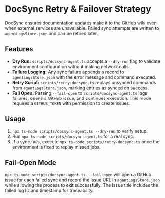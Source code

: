 # DocSync Retry & Failover Strategy

DocSync ensures documentation updates make it to the GitHub wiki even when
external services are unavailable. Failed sync attempts are written to
`agentLogsStore.json` and can be retried later.

## Features
- **Dry Run:** `scripts/docsync-agent.ts` accepts a `--dry-run` flag to validate
  environment configuration without making network calls.
- **Failure Logging:** Any sync failure appends a record to
  `agentLogsStore.json` with the error message and command executed.
- **Retry Script:** `scripts/retry-docsync.ts` replays unsynced commands from
  `agentLogsStore.json`, marking entries as synced on success.
- **Fail Open:** Passing `--fail-open` to `scripts/docsync-agent.ts` logs failures,
  opens a GitHub issue, and continues execution. This mode requires a
  `GITHUB_TOKEN` with permission to create issues.

## Usage
1. `npx ts-node scripts/docsync-agent.ts --dry-run` to verify setup.
2. Run `npx ts-node scripts/docsync-agent.ts` for a real sync.
3. If a sync fails, execute `npx ts-node scripts/retry-docsync.ts` once the
   environment is fixed to replay missed jobs.

## Fail-Open Mode
`npx ts-node scripts/docsync-agent.ts --fail-open` will open a GitHub issue for
each failed sync and record the issue URL in `agentLogsStore.json` while allowing
the process to exit successfully. The issue title includes the failed log ID and
timestamp for traceability.
